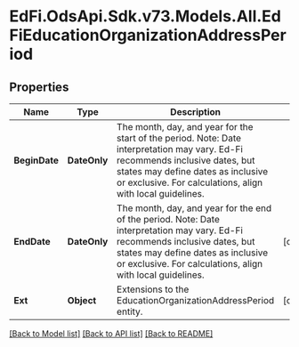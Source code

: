 # EdFi.OdsApi.Sdk.v73.Models.All.EdFiEducationOrganizationAddressPeriod

## Properties

Name | Type | Description | Notes
------------ | ------------- | ------------- | -------------
**BeginDate** | **DateOnly** | The month, day, and year for the start of the period.  Note: Date interpretation may vary. Ed-Fi recommends inclusive dates, but states may define dates as inclusive or exclusive. For calculations, align with local guidelines. | 
**EndDate** | **DateOnly** | The month, day, and year for the end of the period.  Note: Date interpretation may vary. Ed-Fi recommends inclusive dates, but states may define dates as inclusive or exclusive. For calculations, align with local guidelines. | [optional] 
**Ext** | **Object** | Extensions to the EducationOrganizationAddressPeriod entity. | [optional] 

[[Back to Model list]](../../README.md#documentation-for-models) [[Back to API list]](../../README.md#documentation-for-api-endpoints) [[Back to README]](../../README.md)

